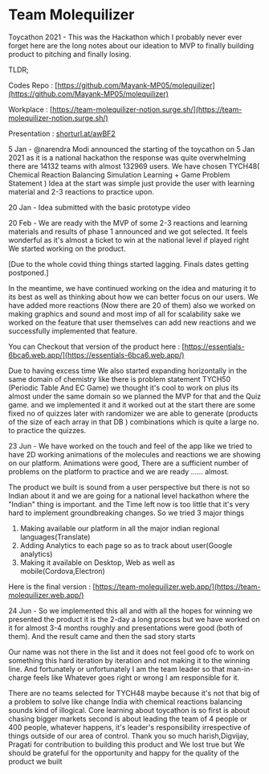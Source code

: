 # Team Molequilizer
Toycathon 2021 - This was the Hackathon which I probably never ever forget here are the long notes about our ideation to MVP to finally building product to pitching and finally losing.

TLDR; 

Codes Repo : [https://github.com/Mayank-MP05/molequilizer](https://github.com/Mayank-MP05/molequilizer)

Workplace : [https://team-molequilizer-notion.surge.sh/](https://team-molequilizer-notion.surge.sh/)

Presentation : [shorturl.at/awBF2](http://shorturl.at/awBF2)

5 Jan - @narendra Modi announced the starting of the toycathon on 5 Jan  2021 as it is a national hackathon the response was quite overwhelming there are 14132 teams with almost 132969 users. We have chosen TYCH48( Chemical Reaction Balancing Simulation Learning + Game Problem Statement ) Idea at the start was simple just provide the user with learning material and 2-3 reactions to practice upon.

20 Jan - Idea submitted with the basic prototype video

20 Feb -  We are ready with the MVP of some 2-3 reactions and learning materials and results of phase 1 announced and we got selected. It feels wonderful as it's almost a ticket to win at the national level if played right We started working on the product.

[Due to the whole covid thing things started lagging. Finals dates getting postponed.]

In the meantime, we have continued working on the idea and maturing it to its best as well as thinking about how we can better focus on our users. We have added more reactions (Now there are 20 of them) also we worked on making graphics and sound and most imp of all for scalability sake we worked on the feature that user themselves can add new reactions and we successfully implemented that feature.

You can Checkout that version of the product here : [https://essentials-6bca6.web.app/](https://essentials-6bca6.web.app/)

Due to having excess time We also started expanding horizontally in the same domain of chemistry like there is problem statement TYCH50 (Periodic Table And EC Game) we thought it's cool to work on plus its almost under the same domain so we planned the MVP for that and the Quiz game. and we implemented it and it worked out at the start there are some fixed no of quizzes later with randomizer we are able to generate (products of the size of each array in that DB ) combinations which is quite a large no. to practice the quizzes. 

23 Jun - We have worked on the touch and feel of the app like we tried to have 2D working animations of the molecules and reactions we are showing on our platform. Animations were good, There are a sufficient number of problems on the platform to practice and we are ready ...... almost.

The product we built is sound from a user perspective but there is not so Indian about it and we are going for a national level hackathon where the "Indian" thing is important. and the Time left now is too little that it's very hard to implement groundbreaking changes. So we tried 3 major things

1. Making available our platform in all the major indian regional languages(Translate)
2. Adding Analytics to each page so as to track about user(Google analytics)
3. Making it available  on Desktop, Web as well as mobile(Cordova,Electron)

Here is the final version : [https://team-molequilizer.web.app/](https://team-molequilizer.web.app/)

24 Jun - So we implemented this all and with all the hopes for winning we presented the product it is the 2-day a long process but we have worked on it for almost 3-4 months roughly and presentations were good (both of them). And the result came and then the sad story starts

Our name was not there in the list and it does not feel good ofc to work on something this hard iteration by iteration and not making it to the winning line. And fortunately or unfortunately I am the team leader so that man-in-charge feels like Whatever goes right or wrong I am responsible for it.

There are no teams selected for TYCH48 maybe because it's not that big of a problem to solve like change India with chemical reactions balancing sounds kind of illogical. Core learning about toycathon is so first is about chasing bigger markets second is about leading the team of 4 people or 400 people, whatever happens, it's leader's responsibility irrespective of things outside of our area of control. Thank you so much harish,Digvijay, Pragati for contribution to building this product and We lost true but We should be grateful for the opportunity and happy for the quality of the product we built
